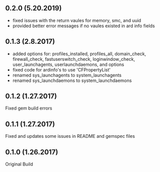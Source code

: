 ## 0.2.0 (5.20.2019)
- fixed issues with the return vaules for memory, smc, and uuid
- provided better error messages if no vaules existed in ard info fields

## 0.1.3 (2.8.2017)
- added options for: profiles_installed, profiles_all, domain_check, firewall_check, fastuserswitch_check, loginwindow_check, user_launchagents, userlaunchdaemons, and options
- fixed code for ardinfo's to use 'CFPropertyList'
- renamed sys_launchagents to system_launchagents
- renamed sys_launchdaemons to system_launchdaemons


## 0.1.2 (1.27.2017)
Fixed gem build errors

## 0.1.1 (1.27.2017)
Fixed and updates some issues in README and gemspec files

## 0.1.0 (1.26.2017)
Original Build

